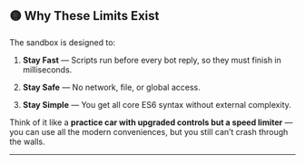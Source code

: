 ## 🟡 Why These Limits Exist

The sandbox is designed to:

1. **Stay Fast** — Scripts run before every bot reply, so they must finish in milliseconds.
    
2. **Stay Safe** — No network, file, or global access.
    
3. **Stay Simple** — You get all core ES6 syntax without external complexity.
    

Think of it like a **practice car with upgraded controls but a speed limiter** — you can use all the modern conveniences, but you still can’t crash through the walls.

---
